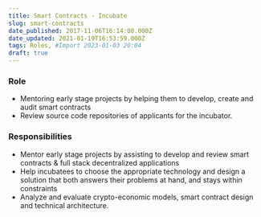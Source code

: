 ```yaml
---
title: Smart Contracts - Incubate
slug: smart-contracts
date_published: 2017-11-06T16:14:00.000Z
date_updated: 2021-01-19T16:53:59.000Z
tags: Roles, #Import 2023-01-03 20:04
draft: true
---
```


### Role

- Mentoring early stage projects by helping them to develop, create and audit smart contracts
- Review source code repositories of applicants for the incubator.

### Responsibilities

- Mentor early stage projects by assisting to develop and review smart contracts & full stack decentralized applications
- Help incubatees to choose the appropriate technology and design a solution that both answers their problems at hand, and stays within constraints
- Analyze and evaluate crypto-economic models, smart contract design and technical architecture.
